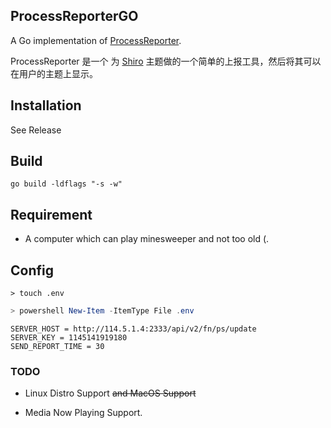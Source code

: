 ## ProcessReporterGO

A Go implementation of [ProcessReporter](https://github.com/mx-space/ProcessReporterMac).

ProcessReporter 是一个 为 [Shiro](https://github.com/Innei/Shiro) 主题做的一个简单的上报工具，然后将其可以在用户的主题上显示。

## Installation

See Release

## Build

```Shell
go build -ldflags "-s -w"
```


## Requirement

- A computer which can play minesweeper and not too old (.

## Config

```Shell
> touch .env
```

```PowerShell
> powershell New-Item -ItemType File .env
```

```Config(Example)
SERVER_HOST = http://114.5.1.4:2333/api/v2/fn/ps/update
SERVER_KEY = 1145141919180
SEND_REPORT_TIME = 30
```


### TODO

- Linux Distro Support ~~and MacOS Support~~

- Media Now Playing Support.

